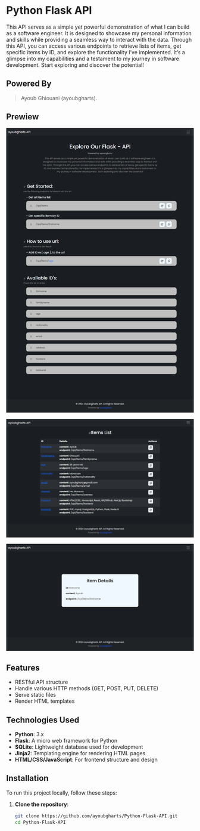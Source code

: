 # Python Flask API

This API serves as a simple yet powerful demonstration of what I can build as a software engineer. It is designed to showcase my personal information and skills while providing a seamless way to interact with the data. Through this API, you can access various endpoints to retrieve lists of items, get specific items by ID, and explore the functionality I’ve implemented. It’s a glimpse into my capabilities and a testament to my journey in software development. Start exploring and discover the potential!

## Powered By
> Ayoub Ghiouani (ayoubgharts).

## Prewiew
![simple api home page](screen/screenshot1.png)

![all items endpoints page](screen/screenshot2.png)

![single item page](screen/screenshot3.png)

## Features

- RESTful API structure
- Handle various HTTP methods (GET, POST, PUT, DELETE)
- Serve static files
- Render HTML templates

## Technologies Used

- **Python**: 3.x
- **Flask**: A micro web framework for Python
- **SQLite**: Lightweight database used for development
- **Jinja2**: Templating engine for rendering HTML pages
- **HTML/CSS/JavaScript**: For frontend structure and design

## Installation

To run this project locally, follow these steps:

1. **Clone the repository**:
   ```bash
   git clone https://github.com/ayoubgharts/Python-Flask-API.git
   cd Python-Flask-API
